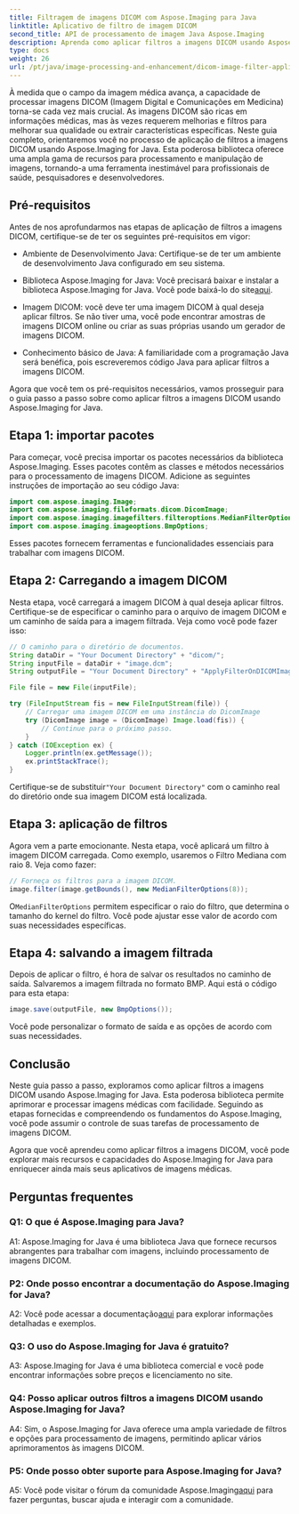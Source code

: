 ```yaml
---
title: Filtragem de imagens DICOM com Aspose.Imaging para Java
linktitle: Aplicativo de filtro de imagem DICOM
second_title: API de processamento de imagem Java Aspose.Imaging
description: Aprenda como aplicar filtros a imagens DICOM usando Aspose.Imaging for Java. Aprimore imagens médicas com facilidade.
type: docs
weight: 26
url: /pt/java/image-processing-and-enhancement/dicom-image-filter-application/
---
```

À medida que o campo da imagem médica avança, a capacidade de processar imagens DICOM (Imagem Digital e Comunicações em Medicina) torna-se cada vez mais crucial. As imagens DICOM são ricas em informações médicas, mas às vezes requerem melhorias e filtros para melhorar sua qualidade ou extrair características específicas. Neste guia completo, orientaremos você no processo de aplicação de filtros a imagens DICOM usando Aspose.Imaging for Java. Esta poderosa biblioteca oferece uma ampla gama de recursos para processamento e manipulação de imagens, tornando-a uma ferramenta inestimável para profissionais de saúde, pesquisadores e desenvolvedores.

## Pré-requisitos

Antes de nos aprofundarmos nas etapas de aplicação de filtros a imagens DICOM, certifique-se de ter os seguintes pré-requisitos em vigor:

- Ambiente de Desenvolvimento Java: Certifique-se de ter um ambiente de desenvolvimento Java configurado em seu sistema.

-  Biblioteca Aspose.Imaging for Java: Você precisará baixar e instalar a biblioteca Aspose.Imaging for Java. Você pode baixá-lo do site[aqui](https://releases.aspose.com/imaging/java/).

- Imagem DICOM: você deve ter uma imagem DICOM à qual deseja aplicar filtros. Se não tiver uma, você pode encontrar amostras de imagens DICOM online ou criar as suas próprias usando um gerador de imagens DICOM.

- Conhecimento básico de Java: A familiaridade com a programação Java será benéfica, pois escreveremos código Java para aplicar filtros a imagens DICOM.

Agora que você tem os pré-requisitos necessários, vamos prosseguir para o guia passo a passo sobre como aplicar filtros a imagens DICOM usando Aspose.Imaging for Java.

## Etapa 1: importar pacotes

Para começar, você precisa importar os pacotes necessários da biblioteca Aspose.Imaging. Esses pacotes contêm as classes e métodos necessários para o processamento de imagens DICOM. Adicione as seguintes instruções de importação ao seu código Java:

```java
import com.aspose.imaging.Image;
import com.aspose.imaging.fileformats.dicom.DicomImage;
import com.aspose.imaging.imagefilters.filteroptions.MedianFilterOptions;
import com.aspose.imaging.imageoptions.BmpOptions;
```

Esses pacotes fornecem ferramentas e funcionalidades essenciais para trabalhar com imagens DICOM.

## Etapa 2: Carregando a imagem DICOM

Nesta etapa, você carregará a imagem DICOM à qual deseja aplicar filtros. Certifique-se de especificar o caminho para o arquivo de imagem DICOM e um caminho de saída para a imagem filtrada. Veja como você pode fazer isso:

```java
// O caminho para o diretório de documentos.
String dataDir = "Your Document Directory" + "dicom/";
String inputFile = dataDir + "image.dcm";
String outputFile = "Your Document Directory" + "ApplyFilterOnDICOMImage_out.bmp";

File file = new File(inputFile);

try (FileInputStream fis = new FileInputStream(file)) {
    // Carregar uma imagem DICOM em uma instância do DicomImage
    try (DicomImage image = (DicomImage) Image.load(fis)) {
        // Continue para o próximo passo.
    }
} catch (IOException ex) {
    Logger.println(ex.getMessage());
    ex.printStackTrace();
}
```

 Certifique-se de substituir`"Your Document Directory"` com o caminho real do diretório onde sua imagem DICOM está localizada.

## Etapa 3: aplicação de filtros

Agora vem a parte emocionante. Nesta etapa, você aplicará um filtro à imagem DICOM carregada. Como exemplo, usaremos o Filtro Mediana com raio 8. Veja como fazer:

```java
// Forneça os filtros para a imagem DICOM.
image.filter(image.getBounds(), new MedianFilterOptions(8));
```

 O`MedianFilterOptions` permitem especificar o raio do filtro, que determina o tamanho do kernel do filtro. Você pode ajustar esse valor de acordo com suas necessidades específicas.

## Etapa 4: salvando a imagem filtrada

Depois de aplicar o filtro, é hora de salvar os resultados no caminho de saída. Salvaremos a imagem filtrada no formato BMP. Aqui está o código para esta etapa:

```java
image.save(outputFile, new BmpOptions());
```

Você pode personalizar o formato de saída e as opções de acordo com suas necessidades.

## Conclusão

Neste guia passo a passo, exploramos como aplicar filtros a imagens DICOM usando Aspose.Imaging for Java. Esta poderosa biblioteca permite aprimorar e processar imagens médicas com facilidade. Seguindo as etapas fornecidas e compreendendo os fundamentos do Aspose.Imaging, você pode assumir o controle de suas tarefas de processamento de imagens DICOM.

Agora que você aprendeu como aplicar filtros a imagens DICOM, você pode explorar mais recursos e capacidades do Aspose.Imaging for Java para enriquecer ainda mais seus aplicativos de imagens médicas.

## Perguntas frequentes

### Q1: O que é Aspose.Imaging para Java?

A1: Aspose.Imaging for Java é uma biblioteca Java que fornece recursos abrangentes para trabalhar com imagens, incluindo processamento de imagens DICOM.

### P2: Onde posso encontrar a documentação do Aspose.Imaging for Java?

 A2: Você pode acessar a documentação[aqui](https://reference.aspose.com/imaging/java/) para explorar informações detalhadas e exemplos.

### Q3: O uso do Aspose.Imaging for Java é gratuito?

A3: Aspose.Imaging for Java é uma biblioteca comercial e você pode encontrar informações sobre preços e licenciamento no site.

### Q4: Posso aplicar outros filtros a imagens DICOM usando Aspose.Imaging for Java?

A4: Sim, o Aspose.Imaging for Java oferece uma ampla variedade de filtros e opções para processamento de imagens, permitindo aplicar vários aprimoramentos às imagens DICOM.

### P5: Onde posso obter suporte para Aspose.Imaging for Java?

 A5: Você pode visitar o fórum da comunidade Aspose.Imaging[aqui](https://forum.aspose.com/) para fazer perguntas, buscar ajuda e interagir com a comunidade.